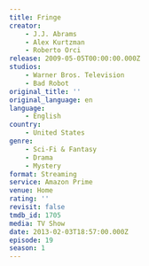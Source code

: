 ```yaml
---
title: Fringe
creator:
    - J.J. Abrams
    - Alex Kurtzman
    - Roberto Orci
release: 2009-05-05T00:00:00.000Z
studios:
    - Warner Bros. Television
    - Bad Robot
original_title: ''
original_language: en
language:
    - English
country:
    - United States
genre:
    - Sci-Fi & Fantasy
    - Drama
    - Mystery
format: Streaming
service: Amazon Prime
venue: Home
rating: ''
revisit: false
tmdb_id: 1705
media: TV Show
date: 2013-02-03T18:57:00.000Z
episode: 19
season: 1
---
```

